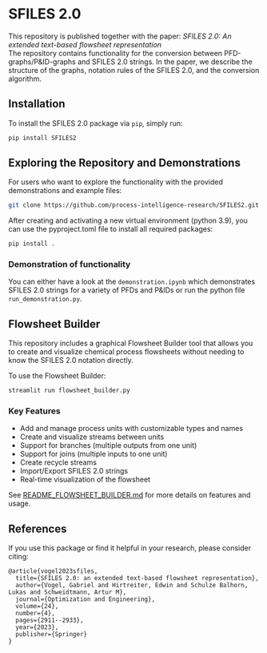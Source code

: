 # SFILES 2.0 
This repository is published together with the paper: *SFILES 2.0: An extended text-based flowsheet representation*<br>
The repository contains functionality for the conversion between PFD-graphs/P&ID-graphs and SFILES 2.0 strings. In the paper, we describe the structure of the graphs, notation rules of the SFILES 2.0, and the conversion algorithm.  

## Installation

To install the SFILES 2.0 package via `pip`, simply run:

```sh
pip install SFILES2
```

## Exploring the Repository and Demonstrations

For users who want to explore the functionality with the provided demonstrations and example files:
```sh
git clone https://github.com/process-intelligence-research/SFILES2.git
```

After creating and activating a new virtual environment (python 3.9), you can use the pyproject.toml file to install all required packages:
```sh
pip install .
```
### Demonstration of functionality
You can either have a look at the `demonstration.ipynb` which demonstrates SFILES 2.0 strings for a variety of PFDs and P&IDs or run the python file `run_demonstration.py`.

## Flowsheet Builder

This repository includes a graphical Flowsheet Builder tool that allows you to create and visualize chemical process flowsheets without needing to know the SFILES 2.0 notation directly.

To use the Flowsheet Builder:
```sh
streamlit run flowsheet_builder.py
```

### Key Features
- Add and manage process units with customizable types and names
- Create and visualize streams between units
- Support for branches (multiple outputs from one unit)
- Support for joins (multiple inputs to one unit)
- Create recycle streams
- Import/Export SFILES 2.0 strings
- Real-time visualization of the flowsheet

See [README_FLOWSHEET_BUILDER.md](README_FLOWSHEET_BUILDER.md) for more details on features and usage.

## References

If you use this package or find it helpful in your research, please consider citing:

```text
@article{vogel2023sfiles,
  title={SFILES 2.0: an extended text-based flowsheet representation},
  author={Vogel, Gabriel and Hirtreiter, Edwin and Schulze Balhorn, Lukas and Schweidtmann, Artur M},
  journal={Optimization and Engineering},
  volume={24},
  number={4},
  pages={2911--2933},
  year={2023},
  publisher={Springer}
}
```